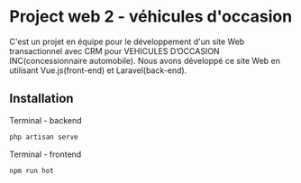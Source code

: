# Project web 2 - véhicules d'occasion

C'est un projet en équipe pour le développement d'un site Web transactionnel avec CRM pour
VEHICULES D’OCCASION INC(concessionnaire automobile). Nous avons développé ce site Web en utilisant Vue.js(front-end) et Laravel(back-end). 

## Installation

Terminal - backend

```bash
php artisan serve
```


Terminal - frontend

```bash
npm run hot
```
